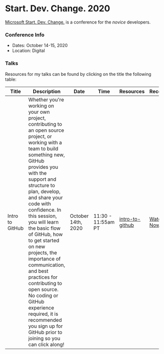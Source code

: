 # Start. Dev. Change. 2020

[Microsoft Start. Dev. Change.](https://startdevchange.com/) is a conference for the *novice* developers.  

### Conference Info
- Dates: October 14-15, 2020
- Location: Digital

### Talks

Resources for my talks can be found by clicking on the title the following table:

| Title | Description | Date | Time | Resources | Recording |
|-------|-------------|------|------|-----------|-----------|
| Intro to GitHub | Whether you're working on your own project, contributing to an open source project, or working with a team to build something new, GitHub provides you with the support and structure to plan, develop, and share your code with confidence. In this session, you will learn the basic flow of GitHub, how to get started on new projects, the importance of communication, and best practices for contributing to open source. No coding or GitHub experience required, it is recommended you sign up for GitHub prior to joining so you can click along! | October 14th, 2020 | 11:30 - 11:55am PT | [intro-to-github](https://github.com/drguthals/talkswithdrg/tree/main/2020/start-dev-change/intro-to-github) | [Watch Now](https://www.youtube.com/watch?v=IE_w8TdmwUE&list=PLjoGSbuzyEriHSCiI3GOruooW1DwgnNbx&index=2&t=27s) |
